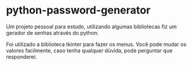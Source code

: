 # python-password-generator
Um projeto pessoal para estudo, utilizando algumas bibliotecas fiz um gerador de senhas através do python.

Foi utilizado a biblioteca tkinter para fazer os menus.
Você pode mudar os valores facilmente, caso tenha qualquer dúvida, pode perguntar que responderei.
